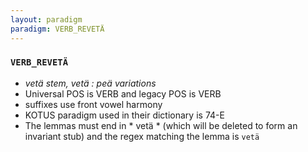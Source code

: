 ```yaml
---
layout: paradigm
paradigm: VERB_REVETÄ
---
```

### ` VERB_REVETÄ `

* _vetä stem, vetä : peä variations_
* Universal POS is VERB and legacy POS is VERB
* suffixes use front vowel harmony
* KOTUS paradigm used in their dictionary is 74-E
* The lemmas must end in * vetä * (which will be deleted to form an invariant stub) and the regex matching the lemma is ` vetä `
